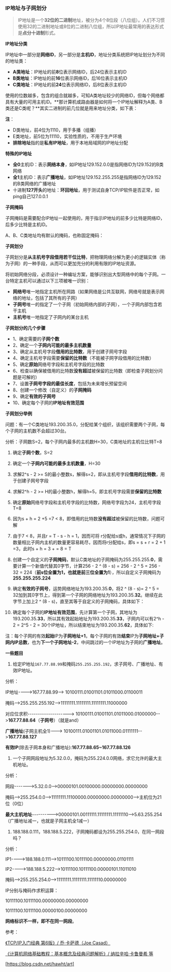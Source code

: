 ### IP地址与子网划分

> IP地址是一个**32位的二进制**地址，被分为4个8位段（八位组）。人们不习惯使用32的二进制地址或8位的二进制八位组，所以IP地址最常用的表达形式是**点分十进制**形式。

**IP地址分类**

IP地址中一部分是**网络ID**，另一部分是**主机ID**，地址分类系统把IP地址划分为不同的地址类：

- **A类地址**：IP地址的前**8**位表示网络ID，后24位表示主机ID
- **B类地址**：IP地址的前**16**位表示网络ID，后16位表示主机ID
- **C类地址**：IP地址的前**24**位表示网络ID，后8位表示主机ID

使用的位数越多，包含的组合就越多，可知A类地址较少的网络ID，但每个网络都具有大量的可用主机ID。**那计算机或路由器是如何将一个IP地址解释为A类、B类还是C类呢？**其实二进制的前几位就是用来地址分类，如下表：



**注**：

- D类地址，前4位为1110，用于多播（组播）
- E类地址，前5位为11110，实验性质的，不用于生产环境
- **排除地址**指的是**私有IP地址**，用于本地局域网的IP地址分配

**特殊的IP地址**

- **全0**主机ID：表示**网络本身**，如IP地址129.152.0.0是指网络ID为129.152的B类网络
- **全1**主机ID：表示**广播地址**，如IP地址129.152.255.255是指网络ID为129.152的B类网络的广播地址
- 十进制**127开头**的地址：**环回地址**，用于测试自身TCP/IP软件是否正常，如ping自己127.0.0.1

**子网掩码**

子网掩码是需要配合IP地址一起使用的，用于指示IP地址的前多少比特是网络ID，后多少比特是主机ID。

A、B、C类地址均有默认的掩码，也称固定掩码：



**子网划分**

子网划分是**从主机号字段借用若干位比特**，把物理网络分解为更小的逻辑实体（称为子网）的一种手段，从而可以更加充分的利用有限的IP地址资源。

将初始网络分段，必须设计一种编址方案，能够识别出大型网络中的每个子网。一台特定主机可以通过以下三项被唯一识别：

- **网络号**唯一地指定主机所在网路（如果网络是公共互联网，网络号就是表示网络的地址，包括了其所有的子网）
- **子网号**唯一的指定了一个子网（初始网络内部的子网），一个子网内部包含若干主机
- **主机号**唯一地指定了子网内的某台主机

**子网划分的几个步骤**

- 1、确定需要的**子网个数**
- 2、确定一个**子网内可能的最多主机数量**
- 3、确定从主机号字段**借用的比特数**，用于创建子网号字段
- 4、确定主机号字段需要**保留的比特数**（不能被子网字段借用的比特数）
- 5、确定**原始**网络号字段和主机号字段的比特数
- 6、检查以确保被借用的比特数**没有超过**被保留的比特数（即检查子网划分问题是可解的）
- 7、设置**子网号字段的最佳长度**，包括为未来增长预留空间
- 8、创建一个修改（自定义）的**子网掩码**
- 9、确定**有效的子网号**
- 10、确定每个子网的**IP地址有效范围**

**子网划分举例**

问题：有一个C类地址193.200.35.0，分配给某个组织，该组织需要两个子网，每个子网的主机数不会超过30台。

分析：子网数S=2，每个子网内最多的主机数H=30，C类地址的主机位比特T=8

1. 确定**子网个数**，S=2
2. 确定一个**子网内可能的最多主机数量**，H=30
3. 求解2^s - 2 >= S的最小整数s，解得s=2，即从主机号字段**借用的比特数**，用于创建子网号字段
4. 求解2^h - 2 >= H的最小整数h，解得h=5，即主机号字段需要**保留的比特数**
5. 确定**原始**网络号字段和主机号字段的比特数，网络号字段为24，主机号字段T=8
6. 因为s + h = 2 +5 =7 < 8，即借用的比特数**没有超过**被保留的比特数，问题可解
7. 由于7 < 8，并且r = T - s - h = 1，因而可将 r分配给s或h，通常情况下子网的数量相比子网内主机的数量更容易耗尽，因而将r分配给s，即s = s + r = 2 + 1 =3，此时s + h = 3 + = 8 = T
8. 创建一个自定义的**子网掩码**，默认C类地址的子网掩码为255.255.255.**0**，需要计算一个新值代替其0字节，计算256 - 2 ^ (8 - s) = 256 - 2 ^ 5 = 256 - 32 = 224（**前s位全置为1，也就是前三位全置为1**），所以自定义子网掩码为**255.255.255.224**
9. 确定**有效的子网号**，运势网络地址为193.200.35.**0**，将2 ^ (8 - s)= 2 ^ 5 = 32加到其0字节上，得到第一个子网的网络地址为193.200.35.**32**。继续在此字节上加上2 ^ (8 - s)，直至其等于自定义的子网掩码，具体如下：



1. 确定每个子网的**IP地址有效范围**，先计算第一个子网，其地址为193.200.35.**33**，所以其有效起始地址为193.200.35.**33**，子网内可以有2^h - 2 = 2^5 - 2 = 30个IP地址，所以结束地址为193.200.35.**62**，具体如下:



注：每个子网的有效**起始**IP为**子网地址+1**，每个子网的有效**结束**IP为**子网地址+子网内IP总数**，也为**下一个子网地址-2**，中间跳过的一个IP地址为子网的**广播地址**。

**一些题目**

1. 给定IP地址`167.77.88.99`和掩码`255.255.255.192`，求子网号、广播地址、有效IP地址。

分析：

IP地址---->167.77.88.99--> 10100111.01001101.01011000.01100011

掩码-->255.255.255.192-->11111111.11111111.11111111.11000000

对应位求积--------------------> 10100111.01001101.01011000.01000000-->**167.77.88.64**（**子网号**）（就是and）

**广播地址**(子网主机全1)---> 10100111.01001101.01011000.01111111-->**167.77.88.127**

**有效IP**(除去子网本身和广播地址):**167.77.88.65~167.77.88.126**

1. 一个子网网段地址为5.32.0.0，掩码为255.224.0.0网络，求它允许的最大主机地址。

分析：

网段------->5.32.0.0-->00000101.00100000.00000000.00000000

掩码-->255.254.0.0-->11111111.11100000.00000000.00000000-->主机位为21位（0位）

**最大主机地址**---------->00000101.00111111.11111111.11111110-->5.63.255.254 （广播地址减一，也就是子网主机全1减一）

1. 188.188.0.111，188.188.5.222，子网掩码都设为255.255.254.0，在同一网段吗？

分析：

IP1---->188.188.0.111-->10111100.10111100.00000000.01101111

IP2---->188.188.5.222-->10111100.10111100.00000101.11011010

掩码-->255.255.254.0-->11111111.11111111.11111110.00000000

IP分别与掩码作求积运算：

10111100.10111100.00000000.00000000

10111100.10111100.00000100.00000000

**网络标识不一样，即不在同一网段**。

参考：

[《TCP/IP入门经典 第6版》/ 乔·卡萨德（Joe Casad）](https://link.zhihu.com/?target=https%3A//item.jd.com/12357714.html)

[《计算机网络基础教程：基本概念及经典问题解析》/ 纳拉辛哈·卡鲁曼希 等](https://link.zhihu.com/?target=https%3A//item.jd.com/11992590.html)

[https://blog.csdn.net/hawht/art]